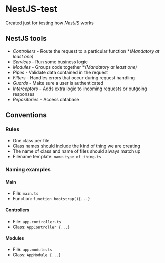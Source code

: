 # NestJS-test

Created just for testing how _NestJS_ works

## NestJS tools

- _Controllers_ - Route the request to a particular function **(*Mandatory at least one)**
- _Services_ - Run some business logic
- _Modules_ - Groups code together **(*Mandatory at least one)**
- _Pipes_ - Validate data contained in the request
- _Filters_ - Handles errors that occur during request handling
- _Guards_ - Make sure a user is authenticated
- _Interceptors_ - Adds extra logic to incoming requests or outgoing responses
- _Repositories_ - Access database

## Conventions
### Rules
- One class per file
- Class names should include the kind of thing we are creating
- The name of class and name of files should always match up
- Filename template: `name.type_of_thing.ts`
### Naming examples
#### Main
- File: `main.ts`
- Function: `function bootstrap(){...}`
#### Controllers
- File: `app.controller.ts`
- Class: `AppController {...}`
#### Modules
- File: `app.module.ts`
- Class: `AppModule {...}`
